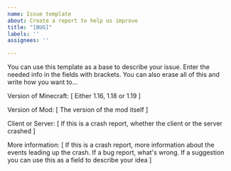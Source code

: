 ```yaml
---
name: Issue template
about: Create a report to help us improve
title: "[BUG]"
labels: ''
assignees: ''

---
```


You can use this template as a base to describe your issue. Enter the needed info in the fields with brackets. You can also erase all of this and write how you want to...

 

Version of Minecraft: [ Either 1.16, 1.18 or 1.19 ]

 

Version of Mod: [ The version of the mod itself ]

 

Client or Server: [ If this is a crash report, whether the client or the server crashed ]

 

More information: [ If this is a crash report, more information about the events leading up the crash. If a bug report, what's wrong. If a suggestion you can use this as a field to describe your idea ]
